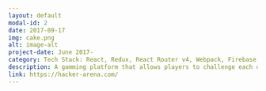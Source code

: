 ```yaml
---
layout: default
modal-id: 2
date: 2017-09-17
img: cake.png
alt: image-alt
project-date: June 2017-
category: Tech Stack: React, Redux, React Router v4, Webpack, Firebase, Nightmare JS, Jest JS Eslinter. 
description: A gamming platform that allows players to challenge each others with coding game.  
link: https://hacker-arena.com/
---
```

